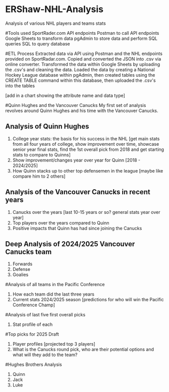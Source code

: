 # ERShaw-NHL-Analysis
Analysis of various NHL players and teams stats

#Tools used
SportRader.com API endpoints
Postman to call API endpoints 
Google Sheets to transform data
pgAdmin to store data and perform SQL queries
SQL to query database 


#ETL Process
Extracted data via API using Postman and the NHL endpoints provided on SportRadar.com. Copied and converted the JSON into .csv via online converter.
Transformed the data within Google Sheets by uploading the .csv's and cleaning the data. 
Loaded the data by creating a National Hockey League database within pgAdmin, then created tables using the CREATE TABLE command within this database, then uploaded the .csv's into the tables 

[add in a chart showing the attribute name and data type]

#Quinn Hughes and the Vancouver Canucks
My first set of analysis revolves around Quinn Hughes and his time with the Vancouver Canucks. 

## Analysis of Quinn Hughes
1. College year stats: the basis for his success in the NHL [get main stats from all four years of college, show improvement over time, showcase senior year final stats, find the 1st overall pick from 2018 and get starting stats to compare to Quinns]
2. Show improvement/changes year over year for Quinn [2018 - 2024/2025]
3. How Quinn stacks up to other top defensemen in the league [maybe like compare him to 2 others]

## Analysis of the Vancouver Canucks in recent years
1. Canucks over the years [last 10-15 years or so? general stats year over year]
2. Top players over the years compared to Quinn
3. Positive impacts that Quinn has had since joining the Canucks

## Deep Analysis of 2024/2025 Vancouver Canucks team
1. Forwards
2. Defense
3. Goalies

#Analysis of all teams in the Pacific Conference
1. How each team did the last three years
2. Current stats 2024/2025 season [predictions for who will win the Pacific Conference Champ]

#Analysis of last five first overall picks
1. Stat profile of each

#Top picks for 2025 Draft
1. Player profiles [projected top 3 players]
2. What is the Canucks round pick, who are their potential options and what will they add to the team?

#Hughes Brothers Analysis
1. Quinn
2. Jack
3. Luke




